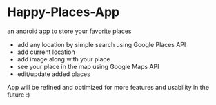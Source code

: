 # Happy-Places-App
an android app to store your favorite places

- add any location by simple search using Google Places API
- add current location
- add image along with your place
- see your place in the map using Google Maps API
- edit/update added places

App will be refined and optimized for more features and usability in the future :)